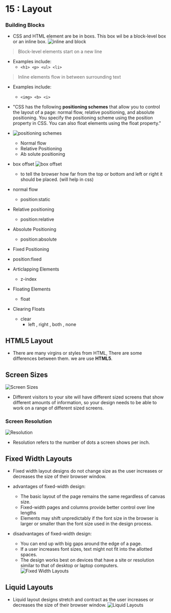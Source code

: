 # 15 : Layout 

### Building Blocks
* CSS and HTML element are be in boxs. This box wil be a block-level box or an inline box.
![inline and block](https://data-flair.training/blogs/wp-content/uploads/sites/2/2020/06/Block-level-Inline-elements-in-html-df.jpg)
> Block-level elements start on a new line 
* Examples include:
     * `<h1> <p> <ul> <li>`

> Inline elements flow in between surrounding text
 * Examples include:
     * `<img> <b> <i>`


* "CSS has the following **positioning schemes** that allow you to control the layout of a page: normal flow, relative positioning, and absolute positioning. You specify the positioning scheme using the position property in CSS. You can also float elements using the float property."
 * ![positioning schemes](https://www.internetingishard.com/html-and-css/advanced-positioning/css-positioning-schemes-summary-d7f831.png)
   * Normal flow    
   * Relative Positioning
   * Ab solute positioning

* box offset 
  ![box offset ](https://i1.wp.com/css-tricks.com/wp-content/uploads/2019/06/after_hov.png?ssl=1)
  * to tell the browser how far from the top or bottom and left or right it should be placed. (will help in css)

* normal flow
  * position:static
* Relative positioning
  * position:relative
* Absolute Positioning    
  * position:absolute
*   Fixed Positioning
  * position:fixed
* Articlapping Elements
  * z-index
* Floating Elements  
  * float 
* Clearing Floats
  * clear
    * left , right , both , none


## HTML5 Layout
- There are many virgins or styles from HTML, There are some differences between them. we are use **HTML5**.    


## Screen Sizes
![ Screen Sizes](https://www.airscreen.com/fileadmin/_processed_/8/b/csm_AIRSCREEN_Size-Overview_new_4018a50f7d.jpg)
* Different visitors to your site will have different sized screens that show different amounts of information, so your design needs to be able to work on a range of different sized screens.

### Screen Resolution
![Resolution](https://encrypted-tbn0.gstatic.com/images?q=tbn:ANd9GcSzaB5H-ZW23hX8RTCAIWQbLQB_8pBN-AqgiA&usqp=CAU)
* Resolution refers to the number of dots a screen shows per inch.

## Fixed Width Layouts 
* Fixed width layout designs do not change size as the user increases or decreases the size of their browser window.
- advantages of fixed-width design:
   - The basic layout of the page remains the same regardless of canvas size.
   - Fixed-width pages and columns provide better control over line lengths
   - Elements may shift unpredictably if the font size in the browser is larger or smaller than the font size used in the design process.

- disadvantages of fixed-width design:
   - You can end up with big gaps around the edge of a page.
   - If a user increases font sizes, text might not fit into the allotted spaces.
   - The design works best on devices that have a site or resolution similar to that of desktop or laptop computers.
![Fixed Width Layouts ](https://internetingishard.netlify.app/fixed-width-vs-fluid-layouts-258df9.e0ad9d98.png)


## Liquid Layouts
* Liquid layout designs stretch and contract as the user increases or decreases the size of their browser window.
![Liquid Layouts](https://3wga6448744j404mpt11pbx4-wpengine.netdna-ssl.com/wp-content/uploads/2014/07/liquid.png)